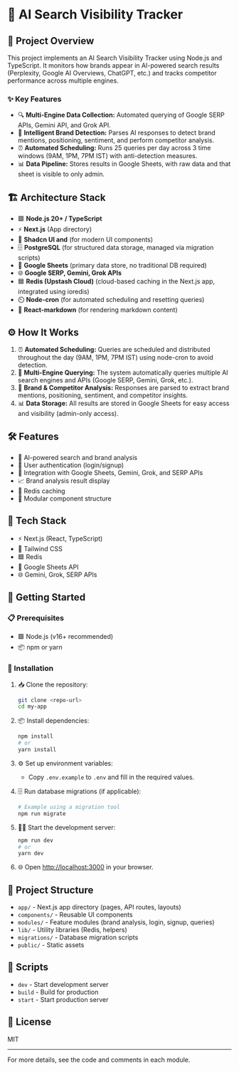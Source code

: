 # 🤖 AI Search Visibility Tracker

## 📝 Project Overview
This project implements an AI Search Visibility Tracker using Node.js and TypeScript. It monitors how brands appear in AI-powered search results (Perplexity, Google AI Overviews, ChatGPT, etc.) and tracks competitor performance across multiple engines.

### ✨ Key Features
- 🔍 **Multi-Engine Data Collection:** Automated querying of  Google SERP APIs, Gemini API, and Grok API.
- 🧠 **Intelligent Brand Detection:** Parses AI responses to detect brand mentions, positioning, sentiment, and perform competitor analysis.
- ⏰ **Automated Scheduling:** Runs 25 queries per day across 3 time windows (9AM, 1PM, 7PM IST) with anti-detection measures.
- 📊 **Data Pipeline:** Stores results in Google Sheets, with raw data and that sheet is visible to only admin.

## 🏗️ Architecture Stack
- 🟩 **Node.js 20+ / TypeScript**
- ⚡ **Next.js** (App directory)
- 🎨 **Shadcn UI and** (for modern UI components)
- 🗄️ **PostgreSQL** (for structured data storage, managed via migration scripts)
- 📑 **Google Sheets** (primary data store, no traditional DB required)
- 🌐 **Google SERP, Gemini, Grok APIs**
- 🟦 **Redis (Upstash Cloud)** (cloud-based caching in the Next.js app, integrated using ioredis)
- ⏲️ **Node-cron** (for automated scheduling and resetting queries)
- 📝 **React-markdown** (for rendering markdown content)

## ⚙️ How It Works
1. ⏰ **Automated Scheduling:** Queries are scheduled and distributed throughout the day (9AM, 1PM, 7PM IST) using node-cron to avoid detection.
2. 🤖 **Multi-Engine Querying:** The system automatically queries multiple AI search engines and APIs (Google SERP, Gemini, Grok, etc.).
3. 🧠 **Brand & Competitor Analysis:** Responses are parsed to extract brand mentions, positioning, sentiment, and competitor insights.
4. 📊 **Data Storage:** All results are stored in Google Sheets for easy access and visibility (admin-only access).


## 🛠️ Features
- 🤖 AI-powered search and brand analysis
- 🔐 User authentication (login/signup)
- 🔗 Integration with Google Sheets, Gemini, Grok, and SERP APIs
- 📈 Brand analysis result display
- 🚀 Redis caching
- 🧩 Modular component structure

## 🧰 Tech Stack
- ⚡ Next.js (React, TypeScript)
- 🎨 Tailwind CSS
- 🟦 Redis
- 📑 Google Sheets API
- 🌐 Gemini, Grok, SERP APIs

## 🚀 Getting Started

### 📋 Prerequisites
- 🟩 Node.js (v16+ recommended)
- 📦 npm or yarn

### 🏁 Installation
1. 📥 Clone the repository:
   ```bash
   git clone <repo-url>
   cd my-app
   ```
2. 📦 Install dependencies:
   ```bash
   npm install
   # or
   yarn install
   ```
3. ⚙️ Set up environment variables:
   - Copy `.env.example` to `.env` and fill in the required values.

4. 🗄️ Run database migrations (if applicable):
   ```bash
   # Example using a migration tool
   npm run migrate
   ```

5. 🏃‍♂️ Start the development server:
   ```bash
   npm run dev
   # or
   yarn dev
   ```

6. 🌐 Open [http://localhost:3000](http://localhost:3000) in your browser.

## 📁 Project Structure
- `app/` - Next.js app directory (pages, API routes, layouts)
- `components/` - Reusable UI components
- `modules/` - Feature modules (brand analysis, login, signup, queries)
- `lib/` - Utility libraries (Redis, helpers)
- `migrations/` - Database migration scripts
- `public/` - Static assets

## 📜 Scripts
- `dev` - Start development server
- `build` - Build for production
- `start` - Start production server

## 🪪 License
MIT

---

For more details, see the code and comments in each module.